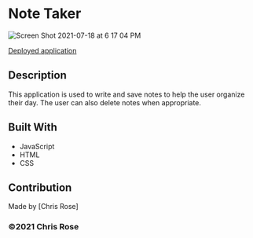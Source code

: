 # Note Taker

![Screen Shot 2021-07-18 at 6 17 04 PM](https://user-images.githubusercontent.com/82801290/126089192-f1253bea-a5dc-4517-80bf-a07264220511.png)

[Deployed application](https://note-takercr10.herokuapp.com/)

## Description
This application is used to write and save notes to help the user organize their day.  The user can also delete notes when appropriate. 

## Built With
* JavaScript
* HTML
* CSS

## Contribution
Made by [Chris Rose]

### ©️2021 Chris Rose 
